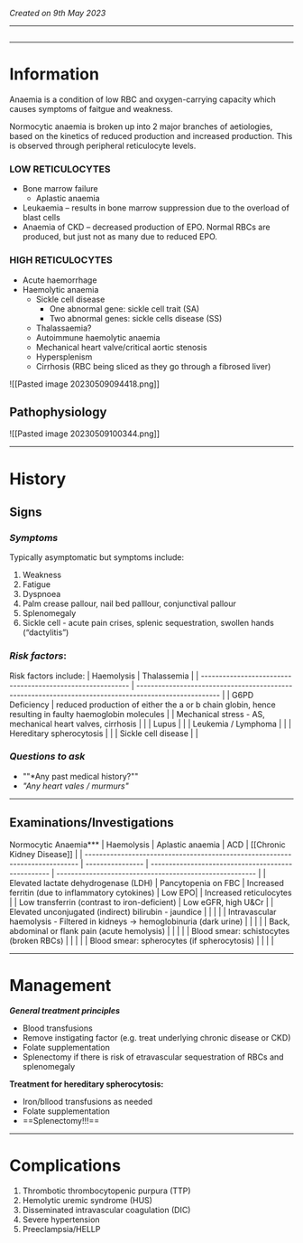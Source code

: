 *Created on 9th May 2023*

---
```toc
```
---

# Information
 
Anaemia is a condition of low RBC and oxygen-carrying capacity which causes symptoms of faitgue and weakness. 

Normocytic anaemia is broken up into 2 major branches of aetiologies, based on the kinetics of reduced production and increased production. This is observed through peripheral reticulocyte levels.

### LOW RETICULOCYTES
-   Bone marrow failure  
	- Aplastic anaemia
-   Leukaemia – results in bone marrow suppression due to the overload of blast cells
-   Anaemia of CKD – decreased production of EPO. Normal RBCs are produced, but just not as many due to reduced EPO.


### HIGH RETICULOCYTES
-   Acute haemorrhage
-   Haemolytic anaemia
	- Sickle cell disease  
		- One abnormal gene: sickle cell trait (SA)
		- Two abnormal genes: sickle cells disease (SS)
	- Thalassaemia?  
	- Autoimmune haemolytic anaemia  
	- Mechanical heart valve/critical aortic stenosis  
	- Hypersplenism  
	- Cirrhosis (RBC being sliced as they go through a fibrosed liver)




![[Pasted image 20230509094418.png]]


## Pathophysiology
![[Pasted image 20230509100344.png]]

--- 
# History
## Signs
### *Symptoms*
Typically asymptomatic but symptoms include:
1. Weakness
2. Fatigue 
3. Dyspnoea
4. Palm crease pallour, nail bed palllour, conjunctival pallour 
5. Splenomegaly
6. Sickle cell - acute pain crises, splenic sequestration, swollen hands (“dactylitis”)


### *Risk factors*:
Risk factors include:
| Haemolysis                                                 | Thalassemia                                                                                           |
| ---------------------------------------------------------- | ----------------------------------------------------------------------------------------------------- |
| G6PD Deficiency                                            | reduced production of either the a or b chain globin, hence resulting in faulty haemoglobin molecules |
| Mechanical stress - AS, mechanical heart valves, cirrhosis |                                                                                                       |
| Lupus                                                      |                                                                                                       |
| Leukemia / Lymphoma                                        |                                                                                                       |
| Hereditary spherocytosis                                   |                                                                                                       |
| Sickle cell disease                                                           |                                                                                                       |

### *Questions to ask*
- ""*Any past medical history?""
- *"Any heart vales / murmurs"*

---

## Examinations/Investigations

Normocytic Anaemia***
| Haemolysis                                                                   | Aplastic anaemia | ACD                                                | [[Chronic Kidney Disease]]                                                     |
| ---------------------------------------------------------------------------- | ---------------- | -------------------------------------------------- | ------------------------------------------------------- |
| Elevated lactate dehydrogenase (LDH)                                         |  Pancytopenia on FBC                | Increased ferritin (due to inflammatory cytokines) | Low EPO|
| Increased reticulocytes                                                      |                  | Low transferrin (contrast to iron-deficient)       | Low eGFR, high U&Cr             |
| Elevated unconjugated (indirect) bilirubin - jaundice                        |                  |                                                    |                       |
| Intravascular haemolysis - Filtered in kidneys → hemoglobinuria (dark urine) |                  |                                                    |                        |
| Back, abdominal or flank pain (acute hemolysis)                              |                  |                                                    |                                                         |
| Blood smear: schistocytes (broken RBCs)                                      |                  |                                                    |                                                         |
| Blood smear: spherocytes (if spherocytosis)                                  |                  |                                                    |                                                         |



---

# Management
***General treatment principles***
- Blood transfusions
- Remove instigating factor (e.g. treat underlying chronic disease or CKD)
- Folate supplementation
- Splenectomy if there is risk of etravascular sequestration of RBCs and splenomegaly 

**Treatment for hereditary spherocytosis:**
- Iron/bllood transfusions as needed
- Folate supplementation
- ==Splenectomy!!!==



---

# Complications
1. Thrombotic thrombocytopenic purpura (TTP) 
2. Hemolytic uremic syndrome (HUS)  
3. Disseminated intravascular coagulation (DIC) 
4. Severe hypertension 
5. Preeclampsia/HELLP
